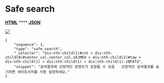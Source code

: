 # Safe search

[**HTML**](http://dev03.dev.ascentlab.io/serpapi/serpdata/dev/docs/mobile/features/safe\_search/sample.html) **** [**JSON**](http://dev03.dev.ascentlab.io/serpapi/serpdata/dev/docs/mobile/features/safe\_search/sample.json)

![](https://lh6.googleusercontent.com/3dQmEataI5BkDtyKD8C2o8RXPsnIILSPeCR0O2XllLc2qixdIx3f-eDDJ1i06aZJFhX4s\_Vzw75eHIAQO-Ut-vN1xXFEJ3kmYx5nby8jXWE\_P8qe8sCQFCWAr0zhzsGE6C-AEwk)

```
{
    "sequence": 1,
    "type": "safe_search",
    "_selector": "div:nth-child(1)#cnt > div:nth-child(8)#center_col.center_col.s6JM6d > div:nth-child(2)#taw > div:nth-child(1) > div:nth-child(1) > div:nth-child(1).zNFAfd",
    "snippet": "검색결과에 선정적인 콘텐츠가 포함될 수 있음   선정적인 검색결과를 숨기려면 세이프서치를 사용 설정하세요."
}
```
